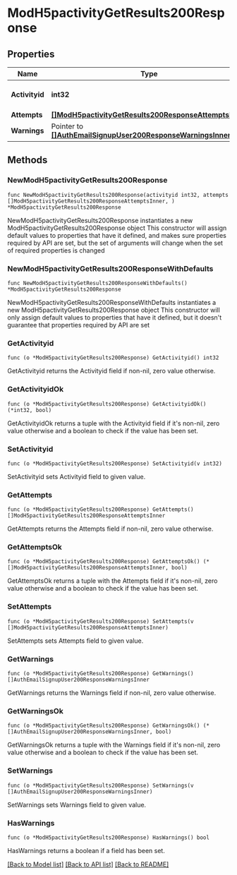 # ModH5pactivityGetResults200Response

## Properties

Name | Type | Description | Notes
------------ | ------------- | ------------- | -------------
**Activityid** | **int32** | Activity course module ID | 
**Attempts** | [**[]ModH5pactivityGetResults200ResponseAttemptsInner**](ModH5pactivityGetResults200ResponseAttemptsInner.md) |  | 
**Warnings** | Pointer to [**[]AuthEmailSignupUser200ResponseWarningsInner**](AuthEmailSignupUser200ResponseWarningsInner.md) |  | [optional] 

## Methods

### NewModH5pactivityGetResults200Response

`func NewModH5pactivityGetResults200Response(activityid int32, attempts []ModH5pactivityGetResults200ResponseAttemptsInner, ) *ModH5pactivityGetResults200Response`

NewModH5pactivityGetResults200Response instantiates a new ModH5pactivityGetResults200Response object
This constructor will assign default values to properties that have it defined,
and makes sure properties required by API are set, but the set of arguments
will change when the set of required properties is changed

### NewModH5pactivityGetResults200ResponseWithDefaults

`func NewModH5pactivityGetResults200ResponseWithDefaults() *ModH5pactivityGetResults200Response`

NewModH5pactivityGetResults200ResponseWithDefaults instantiates a new ModH5pactivityGetResults200Response object
This constructor will only assign default values to properties that have it defined,
but it doesn't guarantee that properties required by API are set

### GetActivityid

`func (o *ModH5pactivityGetResults200Response) GetActivityid() int32`

GetActivityid returns the Activityid field if non-nil, zero value otherwise.

### GetActivityidOk

`func (o *ModH5pactivityGetResults200Response) GetActivityidOk() (*int32, bool)`

GetActivityidOk returns a tuple with the Activityid field if it's non-nil, zero value otherwise
and a boolean to check if the value has been set.

### SetActivityid

`func (o *ModH5pactivityGetResults200Response) SetActivityid(v int32)`

SetActivityid sets Activityid field to given value.


### GetAttempts

`func (o *ModH5pactivityGetResults200Response) GetAttempts() []ModH5pactivityGetResults200ResponseAttemptsInner`

GetAttempts returns the Attempts field if non-nil, zero value otherwise.

### GetAttemptsOk

`func (o *ModH5pactivityGetResults200Response) GetAttemptsOk() (*[]ModH5pactivityGetResults200ResponseAttemptsInner, bool)`

GetAttemptsOk returns a tuple with the Attempts field if it's non-nil, zero value otherwise
and a boolean to check if the value has been set.

### SetAttempts

`func (o *ModH5pactivityGetResults200Response) SetAttempts(v []ModH5pactivityGetResults200ResponseAttemptsInner)`

SetAttempts sets Attempts field to given value.


### GetWarnings

`func (o *ModH5pactivityGetResults200Response) GetWarnings() []AuthEmailSignupUser200ResponseWarningsInner`

GetWarnings returns the Warnings field if non-nil, zero value otherwise.

### GetWarningsOk

`func (o *ModH5pactivityGetResults200Response) GetWarningsOk() (*[]AuthEmailSignupUser200ResponseWarningsInner, bool)`

GetWarningsOk returns a tuple with the Warnings field if it's non-nil, zero value otherwise
and a boolean to check if the value has been set.

### SetWarnings

`func (o *ModH5pactivityGetResults200Response) SetWarnings(v []AuthEmailSignupUser200ResponseWarningsInner)`

SetWarnings sets Warnings field to given value.

### HasWarnings

`func (o *ModH5pactivityGetResults200Response) HasWarnings() bool`

HasWarnings returns a boolean if a field has been set.


[[Back to Model list]](../README.md#documentation-for-models) [[Back to API list]](../README.md#documentation-for-api-endpoints) [[Back to README]](../README.md)


